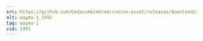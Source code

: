 ```yaml
---
src: https://github.com/Dadaism6/metadriverse-asset/releases/download/assetsv1.0.1/waymo-1_1991.mp4
alt: waymo-1_1991
tag: waymo-1
vid: 1991
---
```

